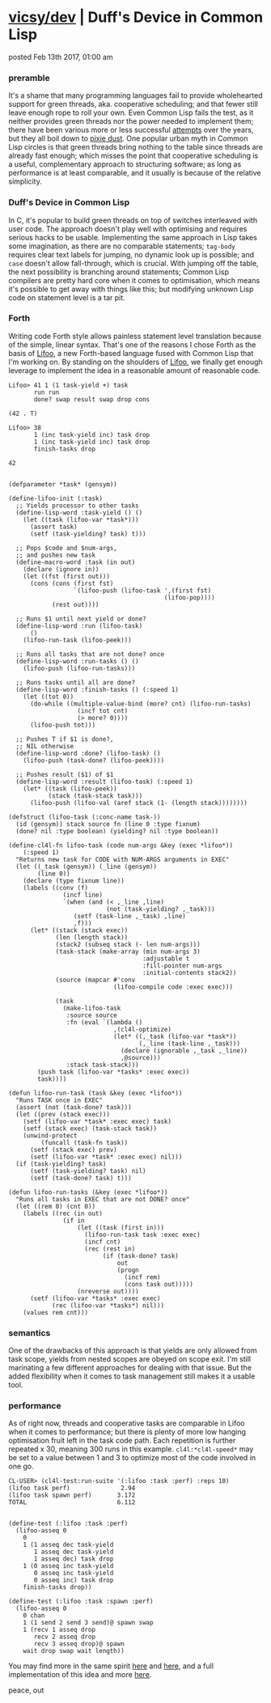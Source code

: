 # [vicsy/dev](https://github.com/codr4life/vicsydev) | Duff's Device in Common Lisp
posted Feb 13th 2017, 01:00 am

### preramble
It's a shame that many programming languages fail to provide wholehearted support for green threads, aka. cooperative scheduling; and that fewer still leave enough rope to roll your own. Even Common Lisp fails the test, as it neither provides green threads nor the power needed to implement them; there have been various more or less successful [attempts](https://orthecreedence.github.io/cl-async/2013/03/26/green-threads-and-async-programming.html) over the years, but they all boil down to [pixie dust](http://quickdocs.org/cl-cont/api). One popular urban myth in Common Lisp circles is that green threads bring nothing to the table since threads are already fast enough; which misses the point that cooperative scheduling is a useful, complementary approach to structuring software; as long as performance is at least comparable, and it usually is because of the relative simplicity.

### Duff's Device in Common Lisp
In C, it's popular to build green threads on top of switches interleaved with user code. The approach doesn't play well with optimising and requires serious hacks to be usable. Implementing the same approach in Lisp takes some imagination, as there are no comparable statements; ```tag-body``` requires clear text labels for jumping, no dynamic look up is possible; and ```case``` doesn't allow fall-through, which is crucial. With jumping off the table, the next possibility is branching around statements; Common Lisp compilers are pretty hard core when it comes to optimisation, which means it's possible to get away with things like this; but modifying unknown Lisp code on statement level is a tar pit.

### Forth
Writing code Forth style allows painless statement level translation because of the simple, linear syntax. That's one of the reasons I chose Forth as the basis of [Lifoo](https://github.com/codr4life/lifoo), a new Forth-based language fused with Common Lisp that I'm working on. By standing on the shoulders of [Lifoo](https://github.com/codr4life/lifoo), we finally get enough leverage to implement the idea in a reasonable amount of reasonable code.

```
Lifoo> 41 1 (1 task-yield +) task 
       run run
       done? swap result swap drop cons

(42 . T)

Lifoo> 38 
       1 (inc task-yield inc) task drop
       1 (inc task-yield inc) task drop
       finish-tasks drop

42


(defparameter *task* (gensym))

(define-lifoo-init (:task)
  ;; Yields processor to other tasks
  (define-lisp-word :task-yield () ()
    (let ((task (lifoo-var *task*)))
      (assert task)
      (setf (task-yielding? task) t)))

  ;; Pops $code and $num-args,
  ;; and pushes new task
  (define-macro-word :task (in out)
    (declare (ignore in))
    (let ((fst (first out)))
      (cons (cons (first fst)
                  `(lifoo-push (lifoo-task ',(first fst)
                                           (lifoo-pop))))
            (rest out))))

  ;; Runs $1 until next yield or done?
  (define-lisp-word :run (lifoo-task)
      ()
    (lifoo-run-task (lifoo-peek)))

  ;; Runs all tasks that are not done? once
  (define-lisp-word :run-tasks () ()
    (lifoo-push (lifoo-run-tasks)))

  ;; Runs tasks until all are done?
  (define-lisp-word :finish-tasks () (:speed 1)
    (let ((tot 0))
      (do-while ((multiple-value-bind (more? cnt) (lifoo-run-tasks)
                   (incf tot cnt)
                   (> more? 0))))
      (lifoo-push tot)))
  
  ;; Pushes T if $1 is done?,
  ;; NIL otherwise
  (define-lisp-word :done? (lifoo-task) ()
    (lifoo-push (task-done? (lifoo-peek))))

  ;; Pushes result ($1) of $1
  (define-lisp-word :result (lifoo-task) (:speed 1)
    (let* ((task (lifoo-peek))
           (stack (task-stack task)))
      (lifoo-push (lifoo-val (aref stack (1- (length stack))))))))

(defstruct (lifoo-task (:conc-name task-))
  (id (gensym)) stack source fn (line 0 :type fixnum)
  (done? nil :type boolean) (yielding? nil :type boolean))

(define-cl4l-fn lifoo-task (code num-args &key (exec *lifoo*))
    (:speed 1)
  "Returns new task for CODE with NUM-ARGS arguments in EXEC"
  (let ((_task (gensym)) (_line (gensym))
        (line 0))
    (declare (type fixnum line))
    (labels ((conv (f)
               (incf line)
               `(when (and (< ,_line ,line)
                           (not (task-yielding? ,_task)))
                  (setf (task-line ,_task) ,line)
                  ,f)))
      (let* ((stack (stack exec))
             (len (length stack))
             (stack2 (subseq stack (- len num-args)))
             (task-stack (make-array (min num-args 3)
                                     :adjustable t
                                     :fill-pointer num-args
                                     :initial-contents stack2))
             (source (mapcar #'conv
                             (lifoo-compile code :exec exec)))
             
             (task
               (make-lifoo-task
                :source source
                :fn (eval `(lambda ()
                             ,(cl4l-optimize)
                             (let* ((,_task (lifoo-var *task*))
                                    (,_line (task-line ,_task)))
                               (declare (ignorable ,_task ,_line))
                               ,@source)))
                :stack task-stack)))
        (push task (lifoo-var *tasks* :exec exec))
        task))))

(defun lifoo-run-task (task &key (exec *lifoo*))
  "Runs TASK once in EXEC"
  (assert (not (task-done? task)))
  (let ((prev (stack exec)))
    (setf (lifoo-var *task* :exec exec) task)
    (setf (stack exec) (task-stack task))
    (unwind-protect
         (funcall (task-fn task))
      (setf (stack exec) prev)
      (setf (lifoo-var *task* :exec exec) nil)))
  (if (task-yielding? task)
      (setf (task-yielding? task) nil)
      (setf (task-done? task) t)))

(defun lifoo-run-tasks (&key (exec *lifoo*))
  "Runs all tasks in EXEC that are not DONE? once"
  (let ((rem 0) (cnt 0))
    (labels ((rec (in out)
               (if in
                   (let ((task (first in)))
                     (lifoo-run-task task :exec exec)
                     (incf cnt)
                     (rec (rest in)
                          (if (task-done? task)
                              out
                              (progn
                                (incf rem)
                                (cons task out)))))
                   (nreverse out))))
      (setf (lifoo-var *tasks* :exec exec)
            (rec (lifoo-var *tasks*) nil)))
    (values rem cnt)))
```

### semantics
One of the drawbacks of this approach is that yields are only allowed from task scope, yields from nested scopes are obeyed on scope exit. I'm still marinating a few different approaches for dealing with that issue. But the added flexibility when it comes to task management still makes it a usable tool.

### performance
As of right now, threads and cooperative tasks are comparable in Lifoo when it comes to performance; but there is plenty of more low hanging optimisation fruit left in the task code path. Each repetition is further repeated x 30, meaning 300 runs in this example. ```cl4l:*cl4l-speed*``` may be set to a value between 1 and 3 to optimize most of the code involved in one go.

```
CL-USER> (cl4l-test:run-suite '(:lifoo :task :perf) :reps 10)
(lifoo task perf)              2.94
(lifoo task spawn perf)       3.172
TOTAL                         6.112


(define-test (:lifoo :task :perf)
  (lifoo-asseq 0
    0
    1 (1 asseq dec task-yield
       1 asseq dec task-yield
       1 asseq dec) task drop
    1 (0 asseq inc task-yield
       0 asseq inc task-yield
       0 asseq inc) task drop
    finish-tasks drop))

(define-test (:lifoo :task :spawn :perf)
  (lifoo-asseq 0
    0 chan
    1 (1 send 2 send 3 send)@ spawn swap
    1 (recv 1 asseq drop
       recv 2 asseq drop
       recv 3 asseq drop)@ spawn
    wait drop swap wait length))
```

You may find more in the same spirit [here](http://vicsydev.blogspot.de/) and [here](https://github.com/codr4life/vicsydev), and a full implementation of this idea and more [here](https://github.com/codr4life).

peace, out
